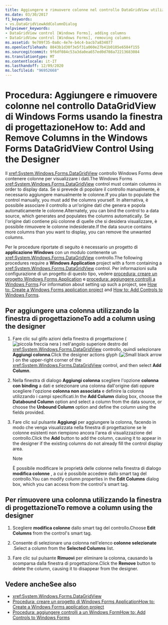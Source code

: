 ```yaml
---
title: Aggiungere e rimuovere colonne nel controllo DataGridView utilizzando la finestra di progettazione
ms.date: 03/30/2017
f1_keywords:
- vs.DataGridViewAddColumnDialog
helpviewer_keywords:
- DataGridView control [Windows Forms], adding columns
- DataGridView control [Windows Forms], removing columns
ms.assetid: 9e709f35-0a8c-4e7e-b4c4-bacb7a834077
ms.openlocfilehash: 8843b1d30f3e5f31a060e27b41b0105e6584f155
ms.sourcegitcommit: 9f6df084c53a3da0ea657ed0d708a72213683084
ms.translationtype: MT
ms.contentlocale: it-IT
ms.lasthandoff: 12/09/2020
ms.locfileid: "96952668"
---
```

# <a name="how-to-add-and-remove-columns-in-the-windows-forms-datagridview-control-using-the-designer"></a><span data-ttu-id="80091-102">Procedura: Aggiungere e rimuovere colonne nel controllo DataGridView di Windows Forms usando la finestra di progettazione</span><span class="sxs-lookup"><span data-stu-id="80091-102">How to: Add and Remove Columns in the Windows Forms DataGridView Control Using the Designer</span></span>
<span data-ttu-id="80091-103">Il <xref:System.Windows.Forms.DataGridView> controllo Windows Forms deve contenere colonne per visualizzare i dati.</span><span class="sxs-lookup"><span data-stu-id="80091-103">The Windows Forms <xref:System.Windows.Forms.DataGridView> control must contain columns in order to display data.</span></span> <span data-ttu-id="80091-104">Se si prevede di popolare il controllo manualmente, è necessario aggiungere manualmente le colonne.</span><span class="sxs-lookup"><span data-stu-id="80091-104">If you plan to populate the control manually, you must add the columns yourself.</span></span> <span data-ttu-id="80091-105">In alternativa, è possibile associare il controllo a un'origine dati che genera e popola automaticamente le colonne.</span><span class="sxs-lookup"><span data-stu-id="80091-105">Alternately, you can bind the control to a data source, which generates and populates the columns automatically.</span></span> <span data-ttu-id="80091-106">Se l'origine dati contiene più colonne di quelle che si desidera visualizzare, è possibile rimuovere le colonne indesiderate.</span><span class="sxs-lookup"><span data-stu-id="80091-106">If the data source contains more columns than you want to display, you can remove the unwanted columns.</span></span>

 <span data-ttu-id="80091-107">Per le procedure riportate di seguito è necessario un progetto di **applicazione Windows** con un modulo contenente un <xref:System.Windows.Forms.DataGridView> controllo.</span><span class="sxs-lookup"><span data-stu-id="80091-107">The following procedures require a **Windows Application** project with a form containing a <xref:System.Windows.Forms.DataGridView> control.</span></span> <span data-ttu-id="80091-108">Per informazioni sulla configurazione di un progetto di questo tipo, vedere [procedura: creare un progetto Windows Forms Application](/visualstudio/ide/step-1-create-a-windows-forms-application-project) e [procedura: aggiungere controlli a Windows Forms](how-to-add-controls-to-windows-forms.md).</span><span class="sxs-lookup"><span data-stu-id="80091-108">For information about setting up such a project, see [How to: Create a Windows Forms application project](/visualstudio/ide/step-1-create-a-windows-forms-application-project) and [How to: Add Controls to Windows Forms](how-to-add-controls-to-windows-forms.md).</span></span>

## <a name="to-add-a-column-using-the-designer"></a><span data-ttu-id="80091-109">Per aggiungere una colonna utilizzando la finestra di progettazione</span><span class="sxs-lookup"><span data-stu-id="80091-109">To add a column using the designer</span></span>

1. <span data-ttu-id="80091-110">Fare clic sul glifo azioni della finestra di progettazione ( ![ piccola freccia nera ](./media/designer-actions-glyph.gif) ) nell'angolo superiore destro del <xref:System.Windows.Forms.DataGridView> controllo, quindi selezionare **Aggiungi colonna**.</span><span class="sxs-lookup"><span data-stu-id="80091-110">Click the designer actions glyph (![Small black arrow](./media/designer-actions-glyph.gif)) on the upper-right corner of the <xref:System.Windows.Forms.DataGridView> control, and then select **Add Column**.</span></span>

2. <span data-ttu-id="80091-111">Nella finestra di dialogo **Aggiungi colonna** scegliere l'opzione **colonna con binding** a dati e selezionare una colonna dall'origine dati oppure scegliere l'opzione **colonna non associata** e definire la colonna utilizzando i campi specificati.</span><span class="sxs-lookup"><span data-stu-id="80091-111">In the **Add Column** dialog box, choose the **Databound Column** option and select a column from the data source, or choose the **Unbound Column** option and define the column using the fields provided.</span></span>

3. <span data-ttu-id="80091-112">Fare clic sul pulsante **Aggiungi** per aggiungere la colonna, facendo in modo che venga visualizzata nella finestra di progettazione se le colonne esistenti non riempiono ancora l'area di visualizzazione del controllo.</span><span class="sxs-lookup"><span data-stu-id="80091-112">Click the **Add** button to add the column, causing it to appear in the designer if the existing columns do not already fill the control display area.</span></span>

    > [!NOTE]
    > <span data-ttu-id="80091-113">È possibile modificare le proprietà delle colonne nella finestra di dialogo **modifica colonne** , a cui è possibile accedere dallo smart tag del controllo.</span><span class="sxs-lookup"><span data-stu-id="80091-113">You can modify column properties in the **Edit Columns** dialog box, which you can access from the control's smart tag.</span></span>

## <a name="to-remove-a-column-using-the-designer"></a><span data-ttu-id="80091-114">Per rimuovere una colonna utilizzando la finestra di progettazione</span><span class="sxs-lookup"><span data-stu-id="80091-114">To remove a column using the designer</span></span>

1. <span data-ttu-id="80091-115">Scegliere **modifica colonne** dallo smart tag del controllo.</span><span class="sxs-lookup"><span data-stu-id="80091-115">Choose **Edit Columns** from the control's smart tag.</span></span>

2. <span data-ttu-id="80091-116">Consente di selezionare una colonna nell'elenco **colonne selezionate** .</span><span class="sxs-lookup"><span data-stu-id="80091-116">Select a column from the **Selected Columns** list.</span></span>

3. <span data-ttu-id="80091-117">Fare clic sul pulsante **Rimuovi** per eliminare la colonna, causando la scomparsa dalla finestra di progettazione.</span><span class="sxs-lookup"><span data-stu-id="80091-117">Click the **Remove** button to delete the column, causing it to disappear from the designer.</span></span>

## <a name="see-also"></a><span data-ttu-id="80091-118">Vedere anche</span><span class="sxs-lookup"><span data-stu-id="80091-118">See also</span></span>

- <xref:System.Windows.Forms.DataGridView>
- [<span data-ttu-id="80091-119">Procedura: creare un progetto di Windows Forms Application</span><span class="sxs-lookup"><span data-stu-id="80091-119">How to: Create a Windows Forms application project</span></span>](/visualstudio/ide/step-1-create-a-windows-forms-application-project)
- [<span data-ttu-id="80091-120">Procedura: aggiungere controlli a un Windows Form</span><span class="sxs-lookup"><span data-stu-id="80091-120">How to: Add Controls to Windows Forms</span></span>](how-to-add-controls-to-windows-forms.md)
